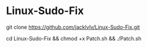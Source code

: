 # Linux-Sudo-Fix
git clone https://github.com/jacklvlv/Linux-Sudo-Fix.git

cd Linux-Sudo-Fix && chmod +x Patch.sh && ./Patch.sh

